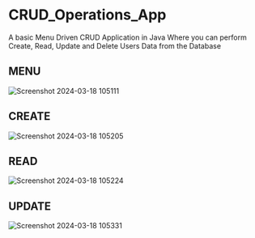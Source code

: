 # CRUD_Operations_App
A basic Menu Driven CRUD Application in Java Where you can perform Create, Read, Update and Delete Users Data from the Database 


## MENU
![Screenshot 2024-03-18 105111](https://github.com/ayus1234/CRUD_Operations_App/assets/107507481/9400322f-a46c-438e-bc5b-6c9e86c9c3da)

## CREATE
![Screenshot 2024-03-18 105205](https://github.com/ayus1234/CRUD_Operations_App/assets/107507481/8c469871-6fad-48c2-acab-73c93aef8867)

## READ
![Screenshot 2024-03-18 105224](https://github.com/ayus1234/CRUD_Operations_App/assets/107507481/46bec811-305f-42dd-90de-ab9a922e67d5)

## UPDATE
![Screenshot 2024-03-18 105331](https://github.com/ayus1234/CRUD_Operations_App/assets/107507481/da3dcd45-0986-4ba5-89dd-a15c6d465c2b)
